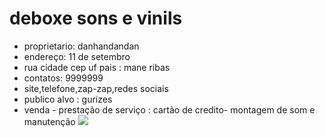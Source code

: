 
# deboxe  sons e vinils
- proprietario: danhandandan
- endereço: 11 de setembro
- rua cidade cep uf pais : mane ribas 
- contatos: 9999999
- site,telefone,zap-zap,redes sociais 
- publico alvo : gurizes
- venda - prestação de serviço : cartão de credito- montagem de som e manutenção 
![](https://i.ytimg.com/vi/QOZFCkkaxXw/maxresdefault.jpg)
